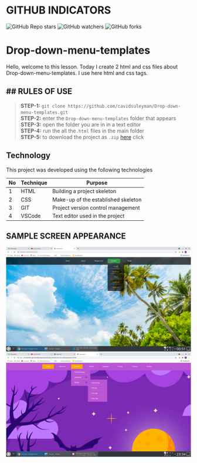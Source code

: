 # GITHUB INDICATORS

![GitHub Repo stars](https://img.shields.io/github/stars/cavidsuleyman/SADE-HOM-PAGE?style=for-the-badge)
![GitHub watchers](https://img.shields.io/github/watchers/cavidsuleyman/SADE-HOM-PAGE?style=for-the-badge)
![GitHub forks](https://img.shields.io/github/forks/cavidsuleyman/SADE-HOM-PAGE?style=for-the-badge)

# Drop-down-menu-templates

Hello, welcome to this lesson. Today I create 2 html and css files about Drop-down-menu-templates. I use here html and css tags. 
## ## RULES OF USE

> **STEP-1:** `git clone https://github.com/cavidsuleyman/Drop-down-menu-templates.git` <br/>
> **STEP-2:**  enter the `Drop-down-menu-templates` folder that appears <br/>
> **STEP-3:**  open the folder you are in in a text editor <br/>
> **STEP-4:**  run the  all the`.html` files in the main folder <br/>
> **STEP-5:**  to download the project as `.zip`  [here](https://github.com/cavidsuleyman/Form-application-examples/archive/refs/heads/master.zip) click <br/>


## Technology

This project was developed using the following technologies

| No | Technique | Purpose |
| - | ---------- | --------------------- |
| 1 | HTML | Building a project skeleton |
| 2 | CSS |  Make-up of the established skeleton |
| 3 | GIT |  Project version control management |
| 4 | VSCode | Text editor used in the project |


## SAMPLE SCREEN APPEARANCE

![There was a screenshot here](./screen/screen-2.png)
![There was a screenshot here](./screen/screen-1.png)





